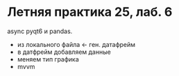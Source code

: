 # Летняя практика 25, лаб. 6
async pyqt6 и pandas.

- из локального файла <- ген. датафрейм
- в датфрейм добавляем данные
- меняем тип графика
- mvvm
